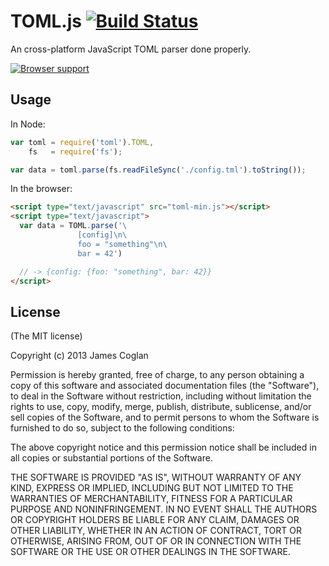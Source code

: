 # TOML.js [![Build Status](https://travis-ci.org/jcoglan/toml.png)](https://travis-ci.org/jcoglan/toml)

An cross-platform JavaScript TOML parser done properly.

[![Browser support](http://ci.testling.com/jcoglan/toml.png)](http://ci.testling.com/jcoglan/toml)


## Usage

In Node:

```js
var toml = require('toml').TOML,
    fs   = require('fs');

var data = toml.parse(fs.readFileSync('./config.tml').toString());
```

In the browser:

```html
<script type="text/javascript" src="toml-min.js"></script>
<script type="text/javascript">
  var data = TOML.parse('\
               [config]\n\
               foo = "something"\n\
               bar = 42')

  // -> {config: {foo: "something", bar: 42}}
</script>
```


## License

(The MIT license)

Copyright (c) 2013 James Coglan

Permission is hereby granted, free of charge, to any person obtaining a copy
of this software and associated documentation files (the "Software"), to deal
in the Software without restriction, including without limitation the rights
to use, copy, modify, merge, publish, distribute, sublicense, and/or sell
copies of the Software, and to permit persons to whom the Software is
furnished to do so, subject to the following conditions:

The above copyright notice and this permission notice shall be included in
all copies or substantial portions of the Software.

THE SOFTWARE IS PROVIDED "AS IS", WITHOUT WARRANTY OF ANY KIND, EXPRESS OR
IMPLIED, INCLUDING BUT NOT LIMITED TO THE WARRANTIES OF MERCHANTABILITY,
FITNESS FOR A PARTICULAR PURPOSE AND NONINFRINGEMENT. IN NO EVENT SHALL THE
AUTHORS OR COPYRIGHT HOLDERS BE LIABLE FOR ANY CLAIM, DAMAGES OR OTHER
LIABILITY, WHETHER IN AN ACTION OF CONTRACT, TORT OR OTHERWISE, ARISING FROM,
OUT OF OR IN CONNECTION WITH THE SOFTWARE OR THE USE OR OTHER DEALINGS IN
THE SOFTWARE.

